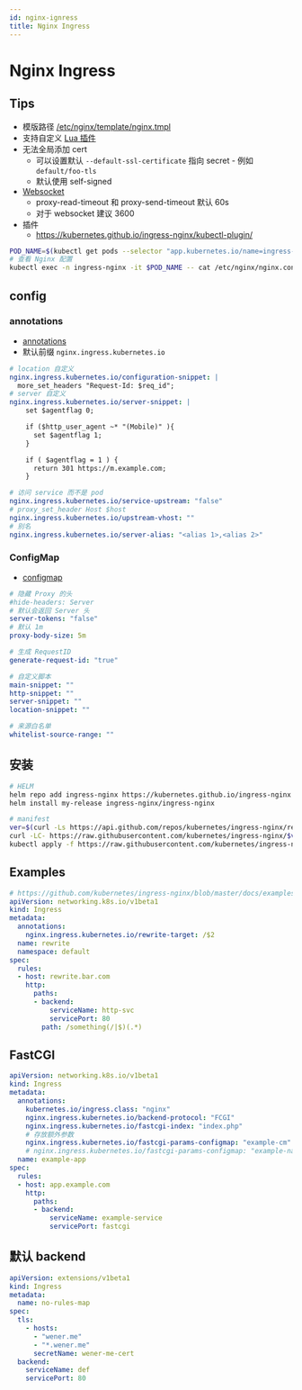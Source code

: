 ```yaml
---
id: nginx-ignress
title: Nginx Ingress
---
```


# Nginx Ingress

## Tips
* 模版路径 [/etc/nginx/template/nginx.tmpl](https://github.com/kubernetes/ingress-nginx/blob/master/rootfs/etc/nginx/template/nginx.tmpl)
* 支持自定义 [Lua 插件](https://github.com/kubernetes/ingress-nginx/blob/master/rootfs/etc/nginx/lua/plugins/README.md)
* 无法全局添加 cert
  * 可以设置默认 `--default-ssl-certificate` 指向 secret - 例如 `default/foo-tls`
  * 默认使用 self-signed
* [Websocket](https://kubernetes.github.io/ingress-nginx/user-guide/miscellaneous/#websockets)
  * proxy-read-timeout 和 proxy-send-timeout 默认 60s
  * 对于 websocket 建议 3600
* 插件
  * https://kubernetes.github.io/ingress-nginx/kubectl-plugin/

```bash
POD_NAME=$(kubectl get pods --selector "app.kubernetes.io/name=ingress-nginx" --all-namespaces --output=name | head -1)
# 查看 Nginx 配置
kubectl exec -n ingress-nginx -it $POD_NAME -- cat /etc/nginx/nginx.conf
```

## config

### annotations
* [annotations](https://kubernetes.github.io/ingress-nginx/user-guide/nginx-configuration/annotations/)
* 默认前缀 `nginx.ingress.kubernetes.io`
 
```yaml
# location 自定义
nginx.ingress.kubernetes.io/configuration-snippet: |
  more_set_headers "Request-Id: $req_id";
# server 自定义
nginx.ingress.kubernetes.io/server-snippet: |
    set $agentflag 0;

    if ($http_user_agent ~* "(Mobile)" ){
      set $agentflag 1;
    }

    if ( $agentflag = 1 ) {
      return 301 https://m.example.com;
    }

# 访问 service 而不是 pod
nginx.ingress.kubernetes.io/service-upstream: "false"
# proxy_set_header Host $host
nginx.ingress.kubernetes.io/upstream-vhost: ""
# 别名
nginx.ingress.kubernetes.io/server-alias: "<alias 1>,<alias 2>"
```

### ConfigMap
* [configmap](https://kubernetes.github.io/ingress-nginx/user-guide/nginx-configuration/configmap)

```yaml
# 隐藏 Proxy 的头
#hide-headers: Server
# 默认会返回 Server 头
server-tokens: "false"
# 默认 1m
proxy-body-size: 5m

# 生成 RequestID
generate-request-id: "true"

# 自定义脚本
main-snippet: ""
http-snippet: ""
server-snippet: ""
location-snippet: ""

# 来源白名单
whitelist-source-range: ""
```

## 安装
```bash
# HELM 
helm repo add ingress-nginx https://kubernetes.github.io/ingress-nginx
helm install my-release ingress-nginx/ingress-nginx

# manifest
ver=$(curl -Ls https://api.github.com/repos/kubernetes/ingress-nginx/releases/latest | jq -r .tag_name)
curl -LC- https://raw.githubusercontent.com/kubernetes/ingress-nginx/$ver/deploy/static/provider/baremetal/deploy.yaml -o nginx-ingress-baremetal-$ver.yaml
kubectl apply -f https://raw.githubusercontent.com/kubernetes/ingress-nginx/controller-0.32.0/deploy/static/provider/baremetal/deploy.yaml
```

## Examples

```yaml
# https://github.com/kubernetes/ingress-nginx/blob/master/docs/examples/rewrite/README.md
apiVersion: networking.k8s.io/v1beta1
kind: Ingress
metadata:
  annotations:
    nginx.ingress.kubernetes.io/rewrite-target: /$2
  name: rewrite
  namespace: default
spec:
  rules:
  - host: rewrite.bar.com
    http:
      paths:
      - backend:
          serviceName: http-svc
          servicePort: 80
        path: /something(/|$)(.*)
```

## FastCGI

```yaml
apiVersion: networking.k8s.io/v1beta1
kind: Ingress
metadata:
  annotations:
    kubernetes.io/ingress.class: "nginx"
    nginx.ingress.kubernetes.io/backend-protocol: "FCGI"
    nginx.ingress.kubernetes.io/fastcgi-index: "index.php"
    # 存放额外参数
    nginx.ingress.kubernetes.io/fastcgi-params-configmap: "example-cm"
    # nginx.ingress.kubernetes.io/fastcgi-params-configmap: "example-namespace/example-configmap"
  name: example-app
spec:
  rules:
  - host: app.example.com
    http:
      paths:
      - backend:
          serviceName: example-service
          servicePort: fastcgi
```

## 默认 backend

```yaml
apiVersion: extensions/v1beta1
kind: Ingress
metadata:
  name: no-rules-map
spec:
  tls:
    - hosts:
      - "wener.me"
      - "*.wener.me"
      secretName: wener-me-cert
  backend:
    serviceName: def
    servicePort: 80
```
